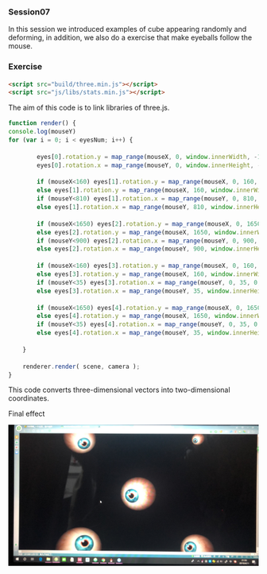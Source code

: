 ### Session07 ###
In this session we introduced examples of cube appearing randomly and deforming, in addition, we also do a exercise that make eyeballs follow the mouse.
### Exercise ###
```html
<script src="build/three.min.js"></script>
<script src="js/libs/stats.min.js"></script>
```
The aim of this code is to link libraries of three.js.
```Javascript
function render() {
console.log(mouseY)
for (var i = 0; i < eyesNum; i++) {

		eyes[0].rotation.y = map_range(mouseX, 0, window.innerWidth, -1.14, 1.14);
		eyes[0].rotation.x = map_range(mouseY, 0, window.innerHeight, -1.14, 1.14);

		if (mouseX<160) eyes[1].rotation.y = map_range(mouseX, 0, 160, -0.2, 0.25);
		else eyes[1].rotation.y = map_range(mouseX, 160, window.innerWidth, 0.25, 1.14);
		if (mouseY<810) eyes[1].rotation.x = map_range(mouseY, 0, 810, -1.14, -0.25);
		else eyes[1].rotation.x = map_range(mouseY, 810, window.innerHeight, -0.25, 0);

		if (mouseX<1650) eyes[2].rotation.y = map_range(mouseX, 0, 1650, -1.14, 0);
		else eyes[2].rotation.y = map_range(mouseX, 1650, window.innerWidth,0, 0.3 );
		if (mouseY<900) eyes[2].rotation.x = map_range(mouseY, 0, 900, -1.14, 0);
		else eyes[2].rotation.x = map_range(mouseY, 900, window.innerHeight, 0, 0.2);

		if (mouseX<160) eyes[3].rotation.y = map_range(mouseX, 0, 160, -0.2, 0.25);
		else eyes[3].rotation.y = map_range(mouseX, 160, window.innerWidth, 0.25, 1.14);
		if (mouseY<35) eyes[3].rotation.x = map_range(mouseY, 0, 35, 0, 0.25);
		else eyes[3].rotation.x = map_range(mouseY, 35, window.innerHeight, 0.25, 1.14);

		if (mouseX<1650) eyes[4].rotation.y = map_range(mouseX, 0, 1650, -1.14, 0);
		else eyes[4].rotation.y = map_range(mouseX, 1650, window.innerWidth, 0, 0.3);
		if (mouseY<35) eyes[4].rotation.x = map_range(mouseY, 0, 35, 0, -0.25);
		else eyes[4].rotation.x = map_range(mouseY, 35, window.innerHeight, 0.25, 1.14);

	}

	renderer.render( scene, camera );
}
```
This code converts three-dimensional vectors into two-dimensional coordinates.

Final effect

![S7](https://raw.githubusercontent.com/Arissa0305/DAT505-GitHub/master/Image/S7.png)
